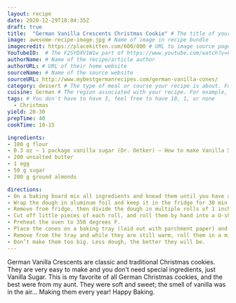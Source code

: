 ```yaml
---
layout: recipe
date: 2020-12-29T18:04:35Z
draft: true    
title:  "German Vanilla Crescents Christmas Cookie" # The title of your awesome recipe
image: awesome-recipe-image.jpg # Name of image in recipe bundle
imagecredit: https://placekitten.com/600/800 # URL to image source page, website, or creator
YouTubeID:  # The F2SYDXV1W1w part of https://www.youtube.com/watch?v=F2SYDXV1W1w
authorName: # Name of the recipe/article author
authorURL: # URL of their home website
sourceName: # Name of the source website
sourceURL: http://www.mybestgermanrecipes.com/german-vanilla-cones/
category: dessert # The type of meal or course your recipe is about. For example: "dinner", "entree", or "dessert".
cuisine: German # The region associated with your recipe. For example, "French", Mediterranean", or "American".
tags: # You don't have to have 3, feel free to have 10, 1, or none
  - Christmas
yield: 20-30
prepTime: 40
cookTime: 10-15

ingredients:
- 180 g flour
- 0.3 oz – 1 package vanilla sugar (Dr. Oetker) – How to make Vanilla Sugar –
- 200 unsalted butter
- 1 egg
- 50 g sugar
- 200 g ground almonds

directions:
- On a baking board mix all ingredients and knead them until you have a firm dough.
- Wrap the dough in aluminum foil and keep it in the fridge for 30 min  1 hour
- Remove from fridge, then divide the dough in multiple rolls of 1 inch diameter.
- Cut off little pieces of each roll, and roll them by hand into a U-shaped form.
- Preheat the oven to 350 degrees F.
- Place the cones on a baking tray (laid out with parchment paper) and bake for about 10-15 minutes.
- Remove from the tray and while they are still warm, roll them in a mix of vanilla sugar and powdered sugar.
- Don’t make them too big. Less dough, the better they will be.
---
```


German Vanilla Crescents are classic and traditional Christmas cookies. They are very easy to make and you don’t need special ingredients, just Vanilla Sugar. This is my favorite of all German Christmas cookies, and the best were from my aunt. They were soft and sweet; the smell of vanilla was in the air… Making them every year! Happy Baking.